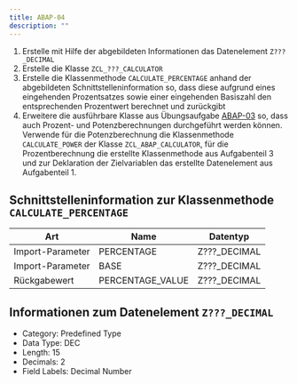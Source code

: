 ```yaml
---
title: ABAP-04
description: ""
---
```


1. Erstelle mit Hilfe der abgebildeten Informationen das Datenelement `Z???_DECIMAL`
2. Erstelle die Klasse `ZCL_???_CALCULATOR`
3. Erstelle die Klassenmethode `CALCULATE_PERCENTAGE` anhand der abgebildeten Schnittstelleninformation so, dass diese aufgrund eines eingehenden Prozentsatzes sowie einer eingehenden Basiszahl den entsprechenden Prozentwert berechnet und zurückgibt
5. Erweitere die ausführbare Klasse aus Übungsaufgabe [ABAP-03](abap-03.md) so, dass auch Prozent- und Potenzberechnungen durchgeführt werden können. Verwende für die Potenzberechnung die Klassenmethode `CALCULATE_POWER` der Klasse `ZCL_ABAP_CALCULATOR`, für die Prozentberechnung die erstellte Klassenmethode aus Aufgabenteil 3 und zur Deklaration der Zielvariablen das erstellte Datenelement aus Aufgabenteil 1.

## Schnittstelleninformation zur Klassenmethode `CALCULATE_PERCENTAGE`

| Art              | Name             | Datentyp     |
| -----------------| ---------------- | ------------ |
| Import-Parameter | PERCENTAGE       | Z???_DECIMAL |
| Import-Parameter | BASE             | Z???_DECIMAL |
| Rückgabewert     | PERCENTAGE_VALUE | Z???_DECIMAL |

## Informationen zum Datenelement `Z???_DECIMAL`

- Category: Predefined Type
- Data Type: DEC
- Length: 15
- Decimals: 2
- Field Labels: Decimal Number
